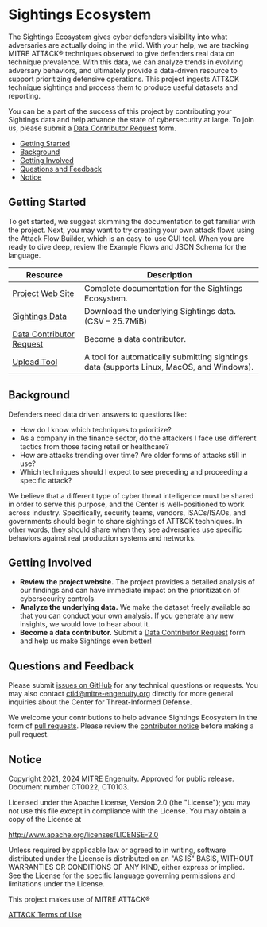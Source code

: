 # Sightings Ecosystem

The Sightings Ecosystem gives cyber defenders visibility into what adversaries are
actually doing in the wild. With your help, we are tracking MITRE ATT&CK® techniques
observed to give defenders real data on technique prevalence. With this data, we can
analyze trends in evolving adversary behaviors, and ultimately provide a data-driven
resource to support prioritizing defensive operations. This project ingests ATT&CK
technique sightings and process them to produce useful datasets and reporting.

You can be a part of the success of this project by contributing your Sightings data and
help advance the state of cybersecurity at large. To join us, please submit a [Data
Contributor
Request](https://mitre-engenuity.org/cybersecurity/center-for-threat-informed-defense/our-work/sightings-ecosystem/#CFP)
form.

- [Getting Started](#getting-started)
- [Background](#background)
- [Getting Involved](#getting-involved)
- [Questions and Feedback](#questions-and-feedback)
- [Notice](#notice)

## Getting Started

To get started, we suggest skimming the documentation to get familiar with the project.
Next, you may want to try creating your own attack flows using the Attack Flow Builder,
which is an easy-to-use GUI tool. When you are ready to dive deep, review the Example
Flows and JSON Schema for the language.

| Resource                                                                                                                                   | Description                                                                              |
| ------------------------------------------------------------------------------------------------------------------------------------------ | ---------------------------------------------------------------------------------------- |
| [Project Web Site](https://center-for-threat-informed-defense.github.io/sightings_ecosystem/)                                              | Complete documentation for the Sightings Ecosystem.                                      |
| [Sightings Data](https://ctidpublic.blob.core.windows.net/sightings/sightings_v2_public.csv)                                               | Download the underlying Sightings data. (CSV – 25.7MiB)                                  |
| [Data Contributor Request](https://mitre-engenuity.org/cybersecurity/center-for-threat-informed-defense/our-work/sightings-ecosystem/#CFP) | Become a data contributor.                                                               |
| [Upload Tool](https://github.com/center-for-threat-informed-defense/sightings_ecosystem/tree/main/uploaders)                               | A tool for automatically submitting sightings data (supports Linux, MacOS, and Windows). |

## Background

Defenders need data driven answers to questions like:

- How do I know which techniques to prioritize?
- As a company in the finance sector, do the attackers I face use different tactics from
  those facing retail or healthcare?
- How are attacks trending over time? Are older forms of attacks still in use?
- Which techniques should I expect to see preceding and proceeding a specific attack?

We believe that a different type of cyber threat intelligence must be shared in order to
serve this purpose, and the Center is well-positioned to work across industry.
Specifically, security teams, vendors, ISACs/ISAOs, and governments should begin to
share sightings of ATT&CK techniques. In other words, they should share when they see
adversaries use specific behaviors against real production systems and networks.

## Getting Involved

- **Review the project website.** The project provides a detailed analysis of our
  findings and can have immediate impact on the prioritization of cybersecurity
  controls.
- **Analyze the underlying data.** We make the dataset freely available so that you can
  conduct your own analysis. If you generate any new insights, we would love to hear
  about it.
- **Become a data contributor.** Submit a [Data Contributor
  Request](https://mitre-engenuity.org/cybersecurity/center-for-threat-informed-defense/our-work/sightings-ecosystem/#CFP)
  form and help us make Sightings even better!

## Questions and Feedback

Please submit [issues on
GitHub](https://github.com/center-for-threat-informed-defense/sightings_ecosystem/issues)
for any technical questions or requests. You may also contact
[ctid@mitre-engenuity.org](mailto:ctid@mitre-engenuity.org?subject=Question%20about%20Sightings%20Ecosystem)
directly for more general inquiries about the Center for Threat-Informed Defense.

We welcome your contributions to help advance Sightings Ecosystem in the form of [pull
requests](https://github.com/center-for-threat-informed-defense/sightings_ecosystem/pulls).
Please review the [contributor
notice](https://github.com/center-for-threat-informed-defense/sightings_ecosystem/blob/main/CONTRIBUTING.md)
before making a pull request.

## Notice

Copyright 2021, 2024 MITRE Engenuity. Approved for public release. Document number
CT0022, CT0103.

Licensed under the Apache License, Version 2.0 (the "License"); you may not use this
file except in compliance with the License. You may obtain a copy of the License at

<http://www.apache.org/licenses/LICENSE-2.0>

Unless required by applicable law or agreed to in writing, software distributed under
the License is distributed on an "AS IS" BASIS, WITHOUT WARRANTIES OR CONDITIONS OF ANY
KIND, either express or implied. See the License for the specific language governing
permissions and limitations under the License.

This project makes use of MITRE ATT&CK®

[ATT&CK Terms of Use](https://attack.mitre.org/resources/terms-of-use/)
